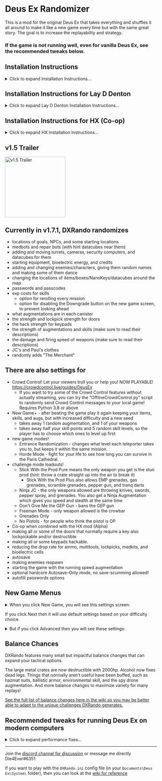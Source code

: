# Deus Ex Randomizer

This is a mod for the original Deus Ex that takes everything and shuffles it all around to make it like a new game every time but with the same great story. The goal is to increase the replayability and strategy.

### If the game is not running well, even for vanilla Deus Ex, see the recommended tweaks below.

## Installation Instructions
<details>
<summary>Click to expand Installation Instructions...</summary>

Download the `DeusEx.u` file from the releases page here https://github.com/Die4Ever/deus-ex-randomizer/releases

Then copy the `DeusEx.u` file into your `Deus Ex\System\` folder, which is probably `C:\Program Files (x86)\Steam\steamapps\common\Deus Ex\System` (make a backup of the original `DeusEx.u`).
</details>

## Installation Instructions for Lay D Denton
<details>
<summary>Click to expand Lay D Denton Installation Instructions...</summary>

[Download Lay D Denton version 1.1 or newer from here](https://www.moddb.com/mods/the-lay-d-denton-project/downloads)

Install Lay D Denton by copying all the files into your Deus Ex folder.

Download Deus Ex Randomizers's `DeusEx.u` file from the releases page here https://github.com/Die4Ever/deus-ex-randomizer/releases

Then copy Deus Ex Randomizers's `DeusEx.u` file into your `Deus Ex\System\` folder, which is probably `C:\Program Files (x86)\Steam\steamapps\common\Deus Ex\System`. This will overwrite the `DeusEx.u` file from Lay D Denton.
</details>

## Installation Instructions for HX (Co-op)
<details>
<summary>Click to expand HX Installation Instructions...</summary>

Make sure to use the DeusEx.u file from the original game for co-op.

First download and install HX-0.9.89.4.zip from https://builds.hx.hanfling.de/testing/

Then copy `HXRandomizer.u` and `HXRandomizer.int` into the `System` directory of the game.

HXRandomizer is in early alpha testing and does not support all of the features that the single player vanilla randomizer has.

#### Co-op Teaser

[![Co-op Teaser](https://img.youtube.com/vi/YwgKlt5N70A/0.jpg)](https://www.youtube.com/watch?v=YwgKlt5N70A)

</details>

## v1.5 Trailer

<a href="https://www.youtube.com/watch?v=A0Li3XuBjGg" target="_blank">
<img src="https://i.imgur.com/hTCuQCH.png" alt="v1.5 Trailer" height="200"/></a>

## Currently in v1.7.1, DXRando randomizes
* locations of goals, NPCs, and some starting locations
* medbots and repair bots (with hint datacubes near them)
* adding and moving turrets, cameras, security computers, and datacubes for them
* starting equipment, bioelectric energy, and credits
* adding and changing enemies/characters, giving them random names and making some of them dance
* changing the locations of items/boxes/NanoKeys/datacubes around the map
* passwords and passcodes
* exp costs for skills
    * option for rerolling every mission
    * option for disabling the Downgrade button on the new game screen, to prevent looking ahead
* what augmentations are in each canister
* the strength and lockpick strength for doors
* the hack strength for keypads
* the strength of augmentations and skills (make sure to read their descriptions)
* the damage and firing speed of weapons (make sure to read their descriptions)
* JC's and Paul's clothes
* randomly adds "The Merchant"

## There are also settings for
* Crowd Control! Let your viewers troll you or help you! NOW PLAYABLE! https://crowdcontrol.live/guides/DeusEx
    * If you want to try some of the Crowd Control features without actually streaming, you can try the "OfflineCrowdControl.py" script to randomly send Crowd Control messages to your local game!  Requires Python 3.8 or above
* New Game+ - after beating the game play it again keeping your items, skills, and augs, but with increased difficulty and a new seed
    * takes away 1 random augmentation, and 1 of your weapons
    * takes away half your skill points and 5 random skill levels, so the player has to choose which ones to level up first
* new game modes!
    * Entrance Randomization - changes what level each teleporter takes you to, but keeps it within the same mission.
    * Horde Mode - fight for your life to see how long you can survive in the Paris Cathedral.
* challenge mode loadouts!
    * Stick With the Prod Pure means the only weapon you get is the stun prod (hint: throw a crate straight up into the air to break it)
        * Stick With the Prod Plus also allows EMP grenades, gas grenades, scramble grenades, pepper gun, and tranq darts
    * Ninja JC - the only weapons allowed are throwing knives, swords, pepper spray, and grenades. You also get a Ninja Augmentation which gives you speed and stealth at the same time
    * Don't Give Me the GEP Gun - bans the GEP gun
    * Freeman Mode - only weapon allowed is the crowbar
    * Grenades Only
    * No Pistols - for people who think the pistol is OP
* Co-op when combined with the HX mod (Alpha)
* making all or some of the doors that normally require a key also lockpickable and/or destructible
* making all or some keypads hackable.
* reducing the drop rate for ammo, multitools, lockpicks, medkits, and bioelectric cells
* autosave
* making enemies respawn
* starting the game with the running speed augmentation
* optional hardcore Autosave-Only mode, no save-scumming allowed!
* autofill passwords options

## New Game Menus

<details>
<summary>When you click New Game, you will see this settings screen:</summary>

![options](https://i.imgur.com/VrvaGrl.png)

</details>

If you click Next then it will use default settings based on your difficulty choice.

<details>
<summary>But if you click Advanced then you will see these settings:</summary>

![advanced options](https://i.imgur.com/BrWtks6.png)

</details>

## Balance Chances

DXRando features many small but impactful balance changes that can expand your tactical options.

The large metal crates are now destructible with 2000hp. Alcohol now fixes dead legs. Things that normally aren't useful have been buffed, such as hazmat suits, ballistic armor, environmental skill, and the spy drone augmentation. And more balance changes to maximize variety for many replays!

[See the full list of balance changes here in the wiki so you may be better able to adapt to the unique challenges DXRando generates.](https://github.com/Die4Ever/deus-ex-randomizer/wiki/Balance-Changes)

## Recommended tweaks for running Deus Ex on modern computers
<details>
<summary>Click to expand performance fixes...</summary>

Recommended to use it with [Kentie's Deus Exe Launcher](http://www.kentie.net/article/dxguide/), or [Han's Launcher](https://coding.hanfling.de/launch/#binaries). Play with OpenGL renderer because the Direct3D renderers have trouble on newer Nvidia drivers unless you use the [Deus Ex Speedup Fix mod. The Deus Ex Speedup Fix mod (download at the bottom of linked page)](https://steamcommunity.com/sharedfiles/filedetails/?id=2048525175) allows you to disable the fps cap (the fps cap in the game can cause stutters, but capping frame rate in nvidia control panel works perfectly) If you use that mod, then edit your `Documents\Deus Ex\System\DeusEx.ini` file and search for `FPSLimit=` and set it to 0 to manually remove the fps cap because I've noticed that Kentie's Launcher doesn't always do it correctly, and also disable vsync with your graphics driver. If you use the speedup fix then you'll probably want to use the [Direct3D 10](https://kentie.net/article/d3d10drv/) or [Direct3D 11](https://kentie.net/article/d3d11drv/index.htm) renderer. I use my graphics driver to enforce a 120fps limit with Direct3D 10.

</details>

---

Join the [discord channel for discussion](https://discord.gg/daQVyAp2ds) or message me directly Die4Ever#6351

If you want to play with the `DXRando.ini` config file (in your `Documents\Deus Ex\System\` folder), then you can look at the [wiki for reference](https://github.com/Die4Ever/deus-ex-randomizer/wiki/DXRando.ini-config)
